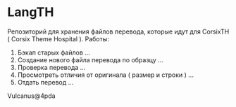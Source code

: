 # LangTH
Репозиторий для хранения файлов перевода, которые идут для CorsixTH ( Corsix Theme Hospital ).
Работы:

1. Бэкап старых файлов ...
2. Создание нового файла перевода по образцу ...
3. Проверка перевода ...
4. Просмотреть отличия от оригинала ( размер и строки ) ...
5. Отдать перевод ...

Vulcanus@4pda